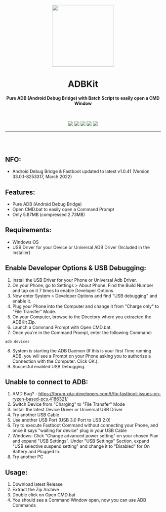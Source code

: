 <p align="center"><img src="https://i.ibb.co/pj0Pnj7/ADB-and-Fastboot-Plus-Plus.png" width="200"></a>
<h1 align="center"><b>ADBKit</b></h1>
<h4 align="center">Pure ADB (Android Debug Bridge) with Batch Script to easily open a CMD Window</h4>
<br />

<p align="center">
<a href="https://forum.xda-developers.com/t/tool-windows-adb-fastboot-march-2022.3944288/" alt="XDA Thread"><img src="https://img.shields.io/badge/XDA-Thread-orange.svg"></a>
<a href="" alt="Latest Release"><img src="https://img.shields.io/github/v/release/K3V1991/ADBKit?color=blueviolet&label=Latest%20Release"></a>
<a href="" alt="Downloads"><img src="https://img.shields.io/github/downloads/K3V1991/ADBKit/total?color=green&label=Downloads"></a>
<a href="https://www.paypal.com/cgi-bin/webscr?cmd=_s-xclick&hosted_button_id=HW8B98TVDLKWA" alt="Donate-PayPal"><img src="https://img.shields.io/badge/Donate-PayPal-blue"></a>
<a href="https://github.com/K3V1991/Donate-Crypto" alt="Donate-Crypto"><img src="https://img.shields.io/badge/Donate-Crypto-yellow"></a>
</p>
<hr>
<br />
<br />

## NFO:
* Android Debug Bridge & Fastboot updated to latest v1.0.41 (Version 33.0.1-8253317, March 2022)

## Features:
* Pure ADB (Android Debug Bridge)
* Open CMD.bat to easily open a Command Prompt
* Only 5.87MB (compressed 2.73MB)

## Requirements:
* Windows OS
* USB Driver for your Device or Universal ADB Driver (Included in the Installer)

## Enable Developer Options & USB Debugging:
1. Install the USB Driver for your Phone or Universal Adb Driver.
2. On your Phone, go to Settings > About Phone. Find the Build Number and tap on it 7 times to enable Developer Options.
3. Now enter System > Developer Options and find "USB debugging" and enable it.
4. Plug your Phone into the Computer and change it from "Charge only" to "File Transfer" Mode.
5. On your Computer, browse to the Directory where you extracted the ADBKit Zip.
6. Launch a Command Prompt with Open CMD.bat.
7. Once you’re in the Command Prompt, enter the following Command:
```
adb devices
```
8. System is starting the ADB Daemon (If this is your first Time running ADB, you will see a Prompt on your Phone asking you to authorize a Connection with the Computer. Click OK.).
9. Succesful enabled USB Debugging.

## Unable to connect to ADB:
1. AMD Bug? - https://forum.xda-developers.com/t/fix-fastboot-issues-on-ryzen-based-pcs.4186321/
2. Switch Device from "Charging" to "File Transfer" Mode
3. Install the latest Device Driver or Universal USB Driver
4. Try another USB Cable
5. Use another USB Port (USB 3.0 Port to USB 2.0)
6. Try to execute Fastboot Command without connecting your Phone,
and once it says "waiting for device" plug in your USB Cable
7. Windows: Click "Change advanced power setting" on your chosen Plan and expand "USB Settings". Under "USB Settings" Section, expand "USB selective suspend setting" and change it to "Disabled" for On Battery and Plugged In.
8. Try another PC

## Usage:
1. Download latest Release
2. Extract the Zip Archive
3. Double click on Open CMD.bat
4. You should see a Command Window open, now you can use ADB Commands

